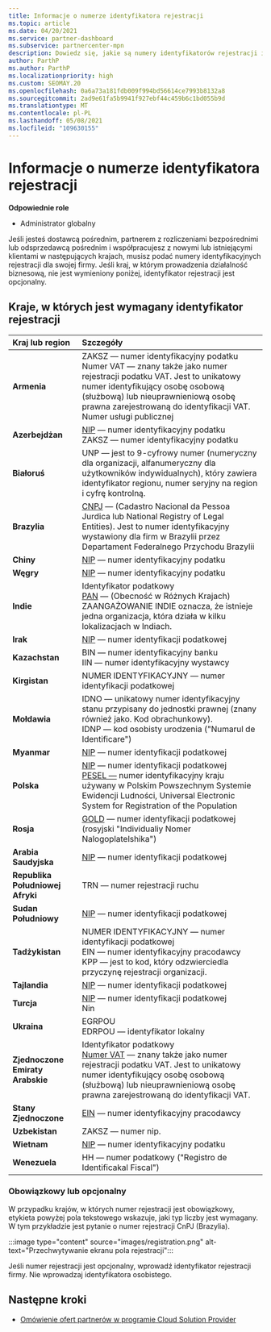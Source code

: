```yaml
---
title: Informacje o numerze identyfikatora rejestracji
ms.topic: article
ms.date: 04/20/2021
ms.service: partner-dashboard
ms.subservice: partnercenter-mpn
description: Dowiedz się, jakie są numery identyfikatorów rejestracji i czy są one obowiązkowe dla Twojego kraju.
author: ParthP
ms.author: ParthP
ms.localizationpriority: high
ms.custom: SEOMAY.20
ms.openlocfilehash: 0a6a73a181fdb009f994bd56614ce7993b8132a8
ms.sourcegitcommit: 2ad9e61fa5b9941f927ebf44c459b6c1bd055b9d
ms.translationtype: MT
ms.contentlocale: pl-PL
ms.lasthandoff: 05/08/2021
ms.locfileid: "109630155"
---
```

# <a name="registration-id-number-information"></a>Informacje o numerze identyfikatora rejestracji

**Odpowiednie role**

- Administrator globalny
 
Jeśli jesteś dostawcą pośrednim, partnerem z rozliczeniami bezpośrednimi lub odsprzedawcą pośrednim i współpracujesz z nowymi lub istniejącymi klientami w następujących krajach, musisz podać numery identyfikacyjnych rejestracji dla swojej firmy. Jeśli kraj, w którym prowadzenia działalność biznesową, nie jest wymieniony poniżej, identyfikator rejestracji jest opcjonalny.

## <a name="countries-where-registration-id-is-required"></a>Kraje, w których jest wymagany identyfikator rejestracji

| **Kraj lub region** | **Szczegóły** |
|:--|:--|
| **Armenia** | ZAKSZ — numer identyfikacyjny podatku<br>Numer VAT — znany także jako numer rejestracji podatku VAT. Jest to unikatowy numer identyfikujący osobę osobową (służbową) lub nieuprawnieniową osobę prawna zarejestrowaną do identyfikacji VAT.<br>Numer usługi publicznej |
| **Azerbejdżan**  | [NIP](http://www.oecd.org/tax/automatic-exchange/crs-implementation-and-assistance/tax-identification-numbers/Azerbaijan-TIN.pdf) — numer identyfikacyjny podatku<br>ZAKSZ — numer identyfikacyjny podatku |
| **Białoruś**  | UNP — jest to 9-cyfrowy numer (numeryczny dla organizacji, alfanumeryczny dla użytkowników indywidualnych), który zawiera identyfikator regionu, numer seryjny na region i cyfrę kontrolną. |
|**Brazylia** | [CNPJ](http://www.oecd.org/tax/automatic-exchange/crs-implementation-and-assistance/tax-identification-numbers/Brazil-TIN.pdf) — (Cadastro Nacional da Pessoa Jurdica lub National Registry of Legal Entities). Jest to numer identyfikacyjny wystawiony dla firm w Brazylii przez Departament Federalnego Przychodu Brazylii  |
| **Chiny** | [NIP](http://www.oecd.org/tax/automatic-exchange/crs-implementation-and-assistance/tax-identification-numbers/China-TIN.pdf) — numer identyfikacyjny podatku |
| **Węgry**  | [NIP](http://www.oecd.org/tax/automatic-exchange/crs-implementation-and-assistance/tax-identification-numbers/Hungary-TIN.pdf) — numer identyfikacyjny podatku |
| **Indie** | Identyfikator podatkowy<br>[PAN](http://www.oecd.org/tax/automatic-exchange/crs-implementation-and-assistance/tax-identification-numbers/India-TIN.pdf) — (Obecność w Różnych Krajach) ZAANGAŻOWANIE INDIE oznacza, że istnieje jedna organizacja, która działa w kilku lokalizacjach w Indiach. |
| **Irak** | [NIP](http://www.oecd.org/tax/automatic-exchange/crs-implementation-and-assistance/tax-identification-numbers/) — numer identyfikacji podatkowej |
| **Kazachstan**  | BIN — numer identyfikacyjny banku<br>IIN — numer identyfikacyjny wystawcy |
| **Kirgistan**  | NUMER IDENTYFIKACYJNY — numer identyfikacji podatkowej |
| **Mołdawia**  | IDNO — unikatowy numer identyfikacyjny stanu przypisany do jednostki prawnej (znany również jako. Kod obrachunkowy).<br>IDNP — kod osobisty urodzenia ("Numarul de Identificare") |
| **Myanmar** | [NIP](http://www.oecd.org/tax/automatic-exchange/crs-implementation-and-assistance/tax-identification-numbers/) — numer identyfikacji podatkowej |
| **Polska**  | [NIP](http://www.oecd.org/tax/automatic-exchange/crs-implementation-and-assistance/tax-identification-numbers/Poland-TIN.pdf) — numer identyfikacji podatkowej<br>[PESEL —](http://www.oecd.org/tax/automatic-exchange/crs-implementation-and-assistance/tax-identification-numbers/Poland-TIN.pdf) numer identyfikacyjny kraju używany w Polskim Powszechnym Systemie Ewidencji Ludności, Universal Electronic System for Registration of the Population |
| **Rosja**  | [GOLD](http://www.oecd.org/tax/automatic-exchange/crs-implementation-and-assistance/tax-identification-numbers/Russia-TIN.pdf) — numer identyfikacji podatkowej (rosyjski "Individualiy Nomer Nalogoplatelshika") | 
| **Arabia Saudyjska** | [NIP](http://www.oecd.org/tax/automatic-exchange/crs-implementation-and-assistance/tax-identification-numbers/Saudi-Arabia-TIN.pdf) — numer identyfikacji podatkowej |
| **Republika Południowej Afryki** | TRN — numer rejestracji ruchu |
| **Sudan Południowy** | [NIP](http://www.oecd.org/tax/automatic-exchange/crs-implementation-and-assistance/tax-identification-numbers/) — numer identyfikacji podatkowej |
| **Tadżykistan**  | NUMER IDENTYFIKACYJNY — numer identyfikacji podatkowej<br>EIN — numer identyfikacyjny pracodawcy<br>KPP — jest to kod, który odzwierciedla przyczynę rejestracji organizacji. |
| **Tajlandia** | [NIP](http://www.oecd.org/tax/automatic-exchange/crs-implementation-and-assistance/tax-identification-numbers/) — numer identyfikacji podatkowej |
| **Turcja** | [NIP](http://www.oecd.org/tax/automatic-exchange/crs-implementation-and-assistance/tax-identification-numbers/Turkey-TIN.pdf) — numer identyfikacji podatkowej<br>Nin |
| **Ukraina**  | EGRPOU<br>EDRPOU — identyfikator lokalny |
| **Zjednoczone Emiraty Arabskie** | Identyfikator podatkowy<br>[Numer VAT](http://www.oecd.org/tax/automatic-exchange/crs-implementation-and-assistance/tax-identification-numbers/UAE-TIN.pdf) — znany także jako numer rejestracji podatku VAT. Jest to unikatowy numer identyfikujący osobę osobową (służbową) lub nieuprawnieniową osobę prawna zarejestrowaną do identyfikacji VAT. |
| **Stany Zjednoczone** | [EIN](https://irs.ein-forms-gov.com/?keyword=employer%20identification%20number&source=Google&network=o&device=c&devicemodel=&mobile=&adposition%5d&targetid=kwd-81501461534755:loc-190&msclkid=458d3159f6051392f5286e8e75ed79ce) — numer identyfikacyjny pracodawcy |
| **Uzbekistan**  | ZAKSZ — numer nip. |
| **Wietnam** | [NIP](http://www.oecd.org/tax/automatic-exchange/crs-implementation-and-assistance/tax-identification-numbers/) — numer identyfikacyjny podatku |
| **Wenezuela** | HH — numer podatkowy ("Registro de Identificakal Fiscal") |  

### <a name="mandatory-or-optional"></a>Obowiązkowy lub opcjonalny
 
W przypadku krajów, w których numer rejestracji jest obowiązkowy, etykieta powyżej pola tekstowego wskazuje, jaki typ liczby jest wymagany.
W tym przykładzie jest pytanie o numer rejestracji CnPJ (Brazylia).

:::image type="content" source="images/registration.png" alt-text="Przechwytywanie ekranu pola rejestracji":::

Jeśli numer rejestracji jest opcjonalny, wprowadź identyfikator rejestracji firmy. Nie wprowadzaj identyfikatora osobistego.

## <a name="next-steps"></a>Następne kroki

- [Omówienie ofert partnerów w programie Cloud Solution Provider](csp-offers.md)
